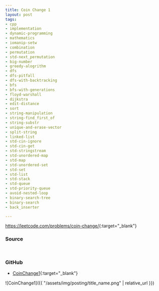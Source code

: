 ```yaml
---
title: Coin Change 1
layout: post
tags:
- cpp
- implementation
- dynamic-programming
- mathematics
- iomanip-setw
- combination
- permutation
- std-next_permutation
- big-number
- greedy-alogrithm
- dfs
- dfs-pitfall
- dfs-with-backtracking
- bfs
- bfs-with-generations
- floyd-warshall
- dijkstra
- edit-distance
- sort
- string-manipulation
- string-find_first_of
- string-substr
- unique-and-erase-vector
- split-string
- linked-list
- std-cin-ignore
- std-cin-get
- std-stringstream
- std-unordered-map
- std-map
- std-unordered-set
- std-set
- std-list
- std-stack
- std-queue
- std-priority-queue
- avoid-nested-loop
- binary-search-tree
- binary-search
- back_inserter

---
```


<https://leetcode.com/problems/coin-change/>{:target="_blank"}

### Source

```cpp



```

### GitHub

- [CoinChange1](<https://github.com/coolwindjo/algoguru/tree/master/_posts/Done/CoinChange1>){:target="_blank"}

![CoinChange1]({{ "/assets/img/posting/title_name.png" | relative_url }})
